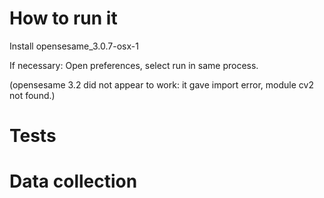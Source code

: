 # How to run it

Install opensesame_3.0.7-osx-1

If necessary: Open preferences, select run in same process.

(opensesame 3.2 did not appear to work: it gave import error, module cv2 not found.)


# Tests

# Data collection

